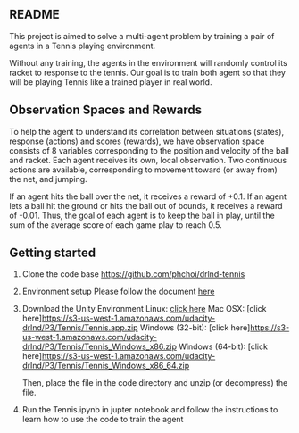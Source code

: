 ## README 

This project is aimed to solve a multi-agent problem by training a pair of agents in a Tennis playing environment. 

Without any training, the agents in the environment will randomly control its racket to response to the tennis. Our goal is to train both agent so that they will be playing Tennis like a trained player in real world.

## Observation Spaces and Rewards
To help the agent to understand its correlation between situations (states), response (actions) and scores (rewards), we have observation space consists of 8 variables corresponding to the position and velocity of the ball and racket. Each agent receives its own, local observation. Two continuous actions are available, corresponding to movement toward (or away from) the net, and jumping. 

If an agent hits the ball over the net, it receives a reward of +0.1. If an agent lets a ball hit the ground or hits the ball out of bounds, it receives a reward of -0.01. Thus, the goal of each agent is to keep the ball in play, until the sum of the average score of each game play to reach 0.5.

## Getting started

1. Clone the code base
https://github.com/phchoi/drlnd-tennis

2. Environment setup
Please follow the document [here]( https://github.com/udacity/deep-reinforcement-learning#dependencies)

3. Download the Unity Environment
    Linux: [click here](https://s3-us-west-1.amazonaws.com/udacity-drlnd/P3/Tennis/Tennis_Linux.zip)
    Mac OSX: [click here]https://s3-us-west-1.amazonaws.com/udacity-drlnd/P3/Tennis/Tennis.app.zip
    Windows (32-bit): [click here]https://s3-us-west-1.amazonaws.com/udacity-drlnd/P3/Tennis/Tennis_Windows_x86.zip
    Windows (64-bit): [click here]https://s3-us-west-1.amazonaws.com/udacity-drlnd/P3/Tennis/Tennis_Windows_x86_64.zip

    Then, place the file in the code directory and unzip (or decompress) the file.

4. Run the Tennis.ipynb in jupter notebook and follow the instructions to learn how to use the code to train the agent


